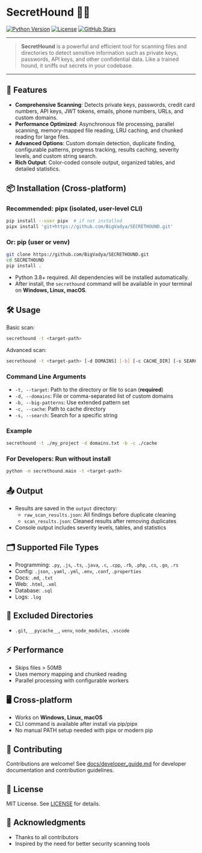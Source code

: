 # SecretHound 🐕‍🦺

[![Python Version](https://img.shields.io/badge/python-3.8%2B-blue)](https://www.python.org/downloads/)
[![License](https://img.shields.io/badge/license-MIT-green)](LICENSE)
[![GitHub Stars](https://img.shields.io/github/stars/BigVadya/SECRETHOUND?style=social)](https://github.com/BigVadya/SECRETHOUND/stargazers)

---

> **SecretHound** is a powerful and efficient tool for scanning files and directories to detect sensitive information such as private keys, passwords, API keys, and other confidential data. Like a trained hound, it sniffs out secrets in your codebase.

---

## 🚀 Features

- **Comprehensive Scanning**: Detects private keys, passwords, credit card numbers, API keys, JWT tokens, emails, phone numbers, URLs, and custom domains.
- **Performance Optimized**: Asynchronous file processing, parallel scanning, memory-mapped file reading, LRU caching, and chunked reading for large files.
- **Advanced Options**: Custom domain detection, duplicate finding, configurable patterns, progress tracking, results caching, severity levels, and custom string search.
- **Rich Output**: Color-coded console output, organized tables, and detailed statistics.

## 📦 Installation (Cross-platform)

### Recommended: pipx (isolated, user-level CLI)

```bash
pip install --user pipx  # if not installed
pipx install 'git+https://github.com/BigVadya/SECRETHOUND.git'
```

### Or: pip (user or venv)

```bash
git clone https://github.com/BigVadya/SECRETHOUND.git
cd SECRETHOUND
pip install .
```

- Python 3.8+ required. All dependencies will be installed automatically.
- After install, the `secrethound` command will be available in your terminal on **Windows, Linux, macOS**.

## 🛠 Usage

Basic scan:

```bash
secrethound -t <target-path>
```

Advanced scan:

```bash
secrethound -t <target-path> [-d DOMAINS] [-b] [-c CACHE_DIR] [-s SEARCH_TERM]
```

### Command Line Arguments

- `-t, --target`: Path to the directory or file to scan (**required**)
- `-d, --domains`: File or comma-separated list of custom domains
- `-b, --big-patterns`: Use extended pattern set
- `-c, --cache`: Path to cache directory
- `-s, --search`: Search for a specific string

### Example

```bash
secrethound -t ./my_project -d domains.txt -b -c ./cache
```

### For Developers: Run without install

```bash
python -m secrethound.main -t <target-path>
```

## 📤 Output

- Results are saved in the `output` directory:
  - `raw_scan_results.json`: All findings before duplicate cleaning
  - `scan_results.json`: Cleaned results after removing duplicates
- Console output includes severity levels, tables, and statistics

## 🗂 Supported File Types

- Programming: `.py`, `.js`, `.ts`, `.java`, `.c`, `.cpp`, `.rb`, `.php`, `.cs`, `.go`, `.rs`
- Config: `.json`, `.yaml`, `.yml`, `.env`, `.conf`, `.properties`
- Docs: `.md`, `.txt`
- Web: `.html`, `.xml`
- Database: `.sql`
- Logs: `.log`

## 🚫 Excluded Directories

- `.git`, `__pycache__`, `venv`, `node_modules`, `.vscode`

## ⚡ Performance

- Skips files > 50MB
- Uses memory mapping and chunked reading
- Parallel processing with configurable workers

## 🖥️ Cross-platform

- Works on **Windows, Linux, macOS**
- CLI command is available after install via pip/pipx
- No manual PATH setup needed with pipx or modern pip

## 🤝 Contributing

Contributions are welcome! See [docs/developer_guide.md](docs/developer_guide.md) for developer documentation and contribution guidelines.

## 📄 License

MIT License. See [LICENSE](LICENSE) for details.

## 🙏 Acknowledgments

- Thanks to all contributors
- Inspired by the need for better security scanning tools
